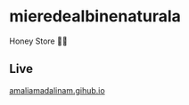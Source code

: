 # mieredealbinenaturala

Honey Store 🍯🐝

## Live

[amaliamadalinam.gihub.io](https://mieredealbinenaturala.github.io)
